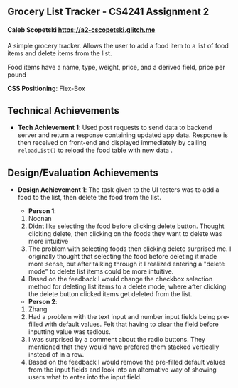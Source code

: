 ## Grocery List Tracker - CS4241 Assignment 2
#### Caleb Scopetski https://a2-cscopetski.glitch.me
A simple grocery tracker. Allows the user to add a food item to a list of food items and delete items from the list.

Food items have a name, type, weight, price, and a derived field, price per pound 

**CSS Positioning**: Flex-Box

## Technical Achievements
- **Tech Achievement 1**: Used post requests to send data to backend server and return a response containing updated app data. Response is then received on front-end and displayed immediately by calling ``reloadList()`` to reload the food table with new data .

## Design/Evaluation Achievements
- **Design Achievement 1**: 
The task given to the UI testers was to add a food to the list, then delete the food from the list.
    - **Person 1**:
    1. Noonan
    2. Didnt like selecting the food before clicking delete button. Thought clicking delete, then clicking on the foods they want to delete was more intuitive
    3. The problem with selecting foods then clicking delete surprised me. I originally thought that selecting the food before deleting it made more sense, but after talking through it I realized entering a "delete mode" to delete list items could be more intuitive.
    4. Based on the feedback I would change the checkbox selection method for deleting list items to a delete mode, where after clicking the delete button clicked items get deleted from the list.

    - **Person 2**:
    1. Zhang
    2. Had a problem with the text input and number input fields being pre-filled with default values. Felt that having to clear the field before inputting value was tedious.
    3. I was surprised by a comment about the radio buttons. They mentioned that they would have prefered them stacked vertically instead of in a row.
    4. Based on the feedback I would remove the pre-filled default values from the input fields and look into an alternative way of showing users what to enter into the input field.
